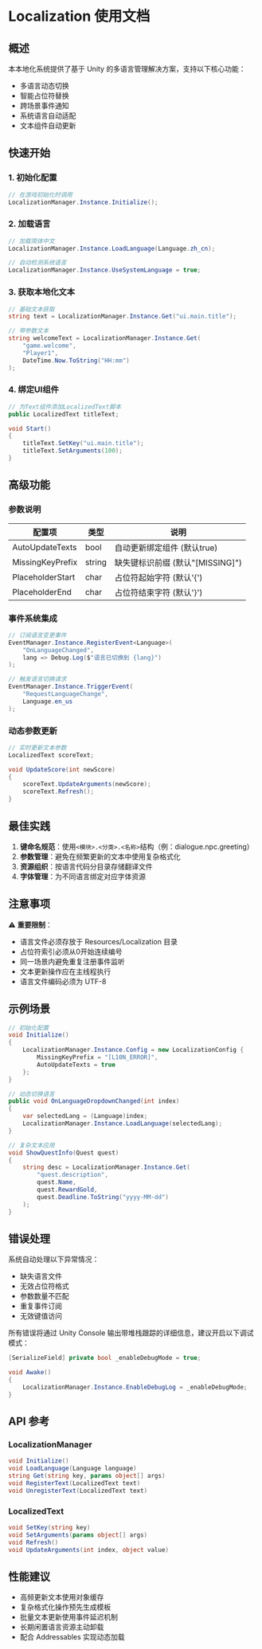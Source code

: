 ﻿# Localization 使用文档

## 概述
本本地化系统提供了基于 Unity 的多语言管理解决方案，支持以下核心功能：
- 多语言动态切换
- 智能占位符替换
- 跨场景事件通知
- 系统语言自动适配
- 文本组件自动更新

## 快速开始

### 1. 初始化配置
```csharp
// 在游戏初始化时调用
LocalizationManager.Instance.Initialize();
```

### 2. 加载语言
```csharp
// 加载简体中文
LocalizationManager.Instance.LoadLanguage(Language.zh_cn);

// 自动检测系统语言
LocalizationManager.Instance.UseSystemLanguage = true;
```

### 3. 获取本地化文本
```csharp
// 基础文本获取
string text = LocalizationManager.Instance.Get("ui.main.title");

// 带参数文本
string welcomeText = LocalizationManager.Instance.Get(
    "game.welcome", 
    "Player1", 
    DateTime.Now.ToString("HH:mm")
);
```

### 4. 绑定UI组件
```csharp
// 为Text组件添加LocalizedText脚本
public LocalizedText titleText;

void Start()
{
    titleText.SetKey("ui.main.title");
    titleText.SetArguments(100);
}
```

## 高级功能

### 参数说明
| 配置项 | 类型 | 说明 |
|--------|------|------|
| AutoUpdateTexts | bool | 自动更新绑定组件 (默认true) |
| MissingKeyPrefix | string | 缺失键标识前缀 (默认"[MISSING]") |
| PlaceholderStart | char | 占位符起始字符 (默认'{') |
| PlaceholderEnd | char | 占位符结束字符 (默认'}') |

### 事件系统集成
```csharp
// 订阅语言变更事件
EventManager.Instance.RegisterEvent<Language>(
    "OnLanguageChanged",
    lang => Debug.Log($"语言已切换到 {lang}")
);

// 触发语言切换请求
EventManager.Instance.TriggerEvent(
    "RequestLanguageChange", 
    Language.en_us
);
```

### 动态参数更新
```csharp
// 实时更新文本参数
LocalizedText scoreText;

void UpdateScore(int newScore)
{
    scoreText.UpdateArguments(newScore);
    scoreText.Refresh();
}
```

## 最佳实践
1. **键命名规范**：使用`<模块>.<分类>.<名称>`结构（例：dialogue.npc.greeting）
2. **参数管理**：避免在频繁更新的文本中使用复杂格式化
3. **资源组织**：按语言代码分目录存储翻译文件
4. **字体管理**：为不同语言绑定对应字体资源

## 注意事项
⚠️ **重要限制**：
- 语言文件必须存放于 Resources/Localization 目录
- 占位符索引必须从0开始连续编号
- 同一场景内避免重复注册事件监听
- 文本更新操作应在主线程执行
- 语言文件编码必须为 UTF-8

## 示例场景
```csharp
// 初始化配置
void Initialize()
{
    LocalizationManager.Instance.Config = new LocalizationConfig {
        MissingKeyPrefix = "[L10N_ERROR]",
        AutoUpdateTexts = true
    };
}

// 动态切换语言
public void OnLanguageDropdownChanged(int index)
{
    var selectedLang = (Language)index;
    LocalizationManager.Instance.LoadLanguage(selectedLang);
}

// 复杂文本应用
void ShowQuestInfo(Quest quest)
{
    string desc = LocalizationManager.Instance.Get(
        "quest.description",
        quest.Name,
        quest.RewardGold,
        quest.Deadline.ToString("yyyy-MM-dd")
    );
}
```

## 错误处理
系统自动处理以下异常情况：
- 缺失语言文件
- 无效占位符格式
- 参数数量不匹配
- 重复事件订阅
- 无效键值访问

所有错误将通过 Unity Console 输出带堆栈跟踪的详细信息，建议开启以下调试模式：
```csharp
[SerializeField] private bool _enableDebugMode = true;

void Awake()
{
    LocalizationManager.Instance.EnableDebugLog = _enableDebugMode;
}
```

## API 参考

### LocalizationManager
```csharp
void Initialize()
void LoadLanguage(Language language)
string Get(string key, params object[] args)
void RegisterText(LocalizedText text)
void UnregisterText(LocalizedText text)
```

### LocalizedText
```csharp
void SetKey(string key)
void SetArguments(params object[] args)
void Refresh()
void UpdateArguments(int index, object value)
```

## 性能建议
- 高频更新文本使用对象缓存
- 复杂格式化操作预先生成模板
- 批量文本更新使用事件延迟机制
- 长期闲置语言资源主动卸载
- 配合 Addressables 实现动态加载
